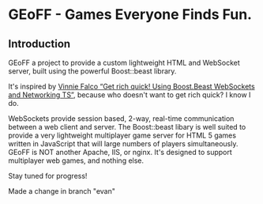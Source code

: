 # GEoFF - Games Everyone Finds Fun.

## Introduction
GEoFF a project to provide a custom lightweight HTML and WebSocket server, built using the powerful Boost::beast library.

It's inspired by [Vinnie Falco “Get rich quick! Using Boost.Beast WebSockets and Networking TS”](https://www.youtube.com/watch?v=7FQwAjELMek), because who doesn't want to get rich quick?  I know I do. 

WebSockets provide session based, 2-way, real-time communication between a web client and server.  The Boost::beast libary is well suited to provide a very lightweight multiplayer game server for HTML 5 games written in JavaScript that will large numbers of players simultaneously.  GEoFF is NOT another Apache, IIS, or nginx.  It's designed to support multiplayer web games, and nothing else.

Stay tuned for progress!

Made a change in branch "evan"
